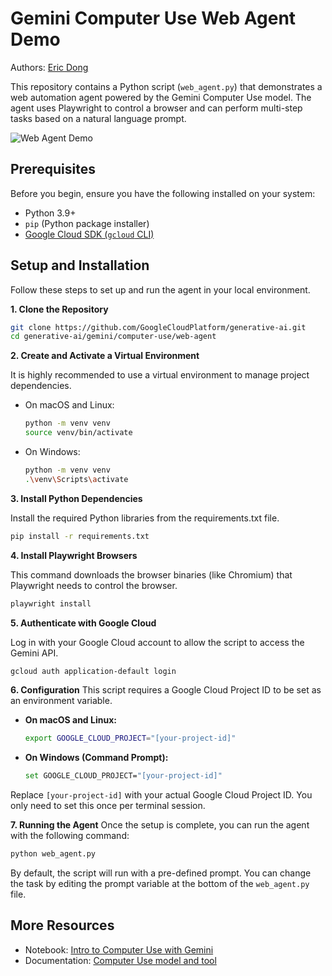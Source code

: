 # Gemini Computer Use Web Agent Demo

Authors: [Eric Dong](https://github.com/gericdong)

This repository contains a Python script (`web_agent.py`) that demonstrates a web automation agent powered by the Gemini Computer Use model. The agent uses Playwright to control a browser and can perform multi-step tasks based on a natural language prompt.

![Web Agent Demo](https://storage.googleapis.com/cloud-samples-data/generative-ai/video/web-agent.gif)

## Prerequisites

Before you begin, ensure you have the following installed on your system:

* Python 3.9+
* `pip` (Python package installer)
* [Google Cloud SDK (`gcloud` CLI)](https://cloud.google.com/sdk/docs/install-sdk)

## Setup and Installation

Follow these steps to set up and run the agent in your local environment.

**1. Clone the Repository**

```bash
git clone https://github.com/GoogleCloudPlatform/generative-ai.git
cd generative-ai/gemini/computer-use/web-agent
```

**2. Create and Activate a Virtual Environment**

It is highly recommended to use a virtual environment to manage project dependencies.

* On macOS and Linux:
   ```bash
   python -m venv venv
   source venv/bin/activate
   ```

* On Windows:
   ```bash
   python -m venv venv
   .\venv\Scripts\activate
   ```

**3. Install Python Dependencies**

Install the required Python libraries from the requirements.txt file.

```bash
pip install -r requirements.txt
```

**4. Install Playwright Browsers**

This command downloads the browser binaries (like Chromium) that Playwright needs to control the browser.

```bash
playwright install
```

**5. Authenticate with Google Cloud**

Log in with your Google Cloud account to allow the script to access the Gemini API.

```bash
gcloud auth application-default login
```

**6. Configuration**
This script requires a Google Cloud Project ID to be set as an environment variable.

* **On macOS and Linux:**

    ```bash
    export GOOGLE_CLOUD_PROJECT="[your-project-id]"
    ```

* **On Windows (Command Prompt):**

    ```bash
    set GOOGLE_CLOUD_PROJECT="[your-project-id]"
    ```

Replace `[your-project-id]` with your actual Google Cloud Project ID. You only need to set this once per terminal session.

**7. Running the Agent**
Once the setup is complete, you can run the agent with the following command:

```bash
python web_agent.py
```

By default, the script will run with a pre-defined prompt. You can change the task by editing the prompt variable at the bottom of the `web_agent.py` file.

## More Resources

* Notebook: [Intro to Computer Use with Gemini](https://github.com/GoogleCloudPlatform/generative-ai/blob/main/gemini/computer-use/intro_computer_use.ipynb)
* Documentation: [Computer Use model and tool](https://cloud.google.com/vertex-ai/generative-ai/docs/computer-use)
